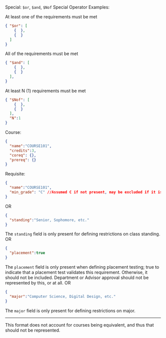 Special: `$or`, `$and`, `$Nof`
Special Operator Examples:

At least one of the requirements must be met
```json
{ "$or": [
    {  },
    {  }
  ]
}
```

All of the requirements must be met
```json
{ "$and": [
    {  },
    {  }
  ],
}
```

At least N (1) requirements must be met
```json
{ "$Nof": [
    {  },
    {  }
  ],
  "N":1
}
```

Course:
```json
{
  "name":"COURSE101",
  "credits":3,
  "coreq": {},
  "prereq": {} 
}
```


Requisite:
```json
{
  "name":"COURSE101",
  "min_grade": "C" //Assumed C if not present, may be excluded if it is C
}
```
OR
```json
{
  "standing":"Senior, Sophomore, etc."
}
```
The `standing` field is only present for defining restrictions on class standing.
OR
```json
{
  "placement":true
}
```
The `placement` field is only present when defining placement testing; true to indicate that a placement test validates this requirement. Otherwise, it should not be included. Department or Advisor approval should not be represented by this, or at all.
OR
```json
{
  "major":"Computer Science, Digital Design, etc."
}
```
The `major` field is only present for defining restrictions on major.

---
This format does not account for courses being equivalent, and thus that should not be represented.